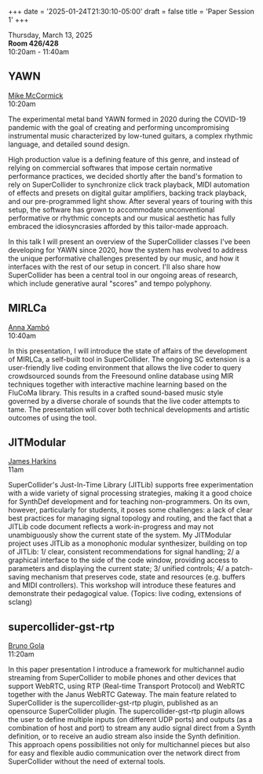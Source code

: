 
+++
date = '2025-01-24T21:30:10-05:00'
draft = false
title = 'Paper Session 1'
+++

Thursday, March 13, 2025  
**Room 426/428**  
10:20am - 11:40am  

## YAWN

[Mike McCormick](/bios/#mike-mccormick)  
10:20am

The experimental metal band YAWN formed in 2020 during the COVID-19 pandemic with the goal of creating and performing uncompromising instrumental music characterized by low-tuned guitars, a complex rhythmic language, and detailed sound design.

High production value is a defining feature of this genre, and instead of relying on commercial softwares that impose certain normative performance practices, we decided shortly after the band's formation to rely on SuperCollider to synchronize click track playback, MIDI automation of effects and presets on digital guitar amplifiers, backing track playback, and our pre-programmed light show. After several years of touring with this setup, the software has grown to accommodate unconventional performative or rhythmic concepts and our musical aesthetic has fully embraced the idiosyncrasies afforded by this tailor-made approach.

In this talk I will present an overview of the SuperCollider classes I've been developing for YAWN since 2020, how the system has evolved to address the unique performative challenges presented by our music, and how it interfaces with the rest of our setup in concert. I'll also share how SuperCollider has been a central tool in our ongoing areas of research, which include generative aural "scores" and tempo polyphony.

## MIRLCa

[Anna Xambó](/bios/#anna-xambó)  
10:40am

In this presentation, I will introduce the state of affairs of the development of MIRLCa, a self-built tool in SuperCollider. The ongoing SC extension is a user-friendly live coding environment that allows the live coder to query crowdsourced sounds from the Freesound online database using MIR techniques together with interactive machine learning based on the FluCoMa library. This results in a crafted sound-based music style governed by a diverse chorale of sounds that the live coder attempts to tame. The presentation will cover both technical developments and artistic outcomes of using the tool.

## JITModular

[James Harkins](/bios/#james-harkins)  
11am

SuperCollider's Just-In-Time Library (JITLib) supports free experimentation with a wide variety of signal processing strategies, making it a good choice for SynthDef development and for teaching non-programmers. On its own, however, particularly for students, it poses some challenges: a lack of clear best practices for managing signal topology and routing, and the fact that a JITLib code document reflects a work-in-progress and may not unambiguously show the current state of the system. My JITModular project uses JITLib as a monophonic modular synthesizer, building on top of JITLib: 1/ clear, consistent recommendations for signal handling; 2/ a graphical interface to the side of the code window, providing access to parameters and displaying the current state; 3/ unified controls; 4/ a patch-saving mechanism that preserves code, state and resources (e.g. buffers and MIDI controllers). This workshop will introduce these features and demonstrate their pedagogical value. (Topics: live coding, extensions of sclang)

## supercollider-gst-rtp

[Bruno Gola](/bios/#bruno-gola)  
11:20am

In this paper presentation I introduce a framework for multichannel audio streaming from SuperCollider to mobile phones and other devices that support WebRTC, using RTP (Real-time Transport Protocol) and WebRTC together with the Janus WebRTC Gateway. The main feature related to SuperCollider is the supercollider-gst-rtp plugin, published as an opensource SuperCollider plugin. The supercollider-gst-rtp plugin allows the user to define multiple inputs (on different UDP ports) and outputs (as a combination of host and port) to stream any audio signal direct from a Synth definition, or to receive an audio stream also inside the Synth definition. This approach opens possibilities not only for multichannel pieces but also for easy and flexible audio communication over the network direct from SuperCollider without the need of external tools.

